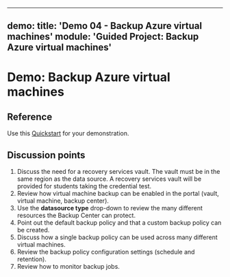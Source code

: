 
---
demo:
    title: 'Demo 04 - Backup Azure virtual machines'
    module: 'Guided Project: Backup Azure virtual machines'
---

# Demo: Backup Azure virtual machines

## Reference

Use this [Quickstart](https://learn.microsoft.com/azure/backup/quick-backup-vm-portal) for your demonstration. 

## Discussion points

1. Discuss the need for a recovery services vault. The vault must be in the same region as the data source. A recovery services vault will be provided for students taking the credential test.
2. Review how virtual machine backup can be enabled in the portal (vault, virtual machine, backup center).
3. Use the **datasource type** drop-down to review the many different resources the Backup Center can protect.
4. Point out the default backup policy and that a custom backup policy can be created.
5. Discuss how a single backup policy can be used across many different virtual machines.
6. Review the backup policy configuration settings (schedule and retention).
7. Review how to monitor backup jobs. 
